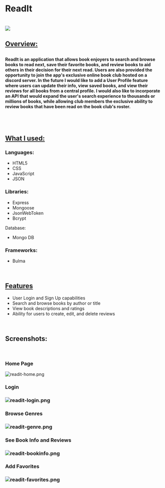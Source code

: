 <h1>ReadIt<h1>

<img src="booksite-app/public/images/ReadIt.png">

<h2><u>Overview:</u><h2>

<h4>ReadIt is an application that allows book enjoyers to search and browse books to read next, save their favorite books, and review books to aid others in their decision for their next read. Users are also provided the opportunity to join the app's exclusive online book club hosted on a discord server. In the future I would like to add a User Profile feature where users can update their info, view saved books, and view their reviews for all books from a central profile. I would also like to incorporate an API that would expand the user's search experience to thousands or millions of books, while allowing club members the exclusive ability to review books that have been read on the book club's roster.</h4>

</br>
</br>
<h2><u>What I used:</u></h3>
<h3>Languages:</h3>
<ul>
    <li>HTML5</li>
    <li>CSS</li>
    <li>JavaScript</li>
    <li>JSON</li>
</ul>

<h3>Libraries:</h3>
<ul>
    <li>Express</li>
    <li>Mongoose</li>
    <li>JsonWebToken</li>
    <li>Bcrypt</li>
</ul

<h3>Database:</h3>
<ul>
    <li>Mongo DB</li>
</ul>

<h3>Frameworks:</h3>
<ul>
    <li>Bulma</li>
</ul>

</br>

<h2><u>Features</u></h2>
<ul>
    <li>User Login and Sign Up capabilities</li>
    <li>Search and browse books by author or title</li>
    <li>View book descriptions and ratings</li>
    <li>Ability for users to create, edit, and delete reviews</li>
</ul>

</br>

<h2>Screenshots:</h2>
<br />
<h3>Home Page</h3>
<img src="booksite-app/public/images/readit-home.png" alt="readit-home.png" >
</br>
<h3>Login<h3>
<img src="booksite-app/public/images/readit-login.png" alt="readit-login.png" >
</br>
<h3>Browse Genres<h3>
<img src="booksite-app/public/images/readit-genre.png" alt="readit-genre.png" >
</br>
<h3>See Book Info and Reviews<h3>
<img src="booksite-app/public/images/readit-bookinfo.png" alt="readit-bookinfo.png" >
</br>
<h3>Add Favorites<h3>
<img src="booksite-app/public/images/readit-favorites.png" alt="readit-favorites.png" >




       
